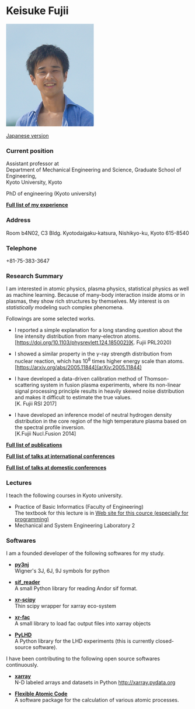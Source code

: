 # Keisuke Fujii

<img src='figs/face_maldives.jpg' width=240pt>

[Japanese version](jp/CV.md)

### Current position
Assistant professor at   
Department of Mechanical Engineering and Science, Graduate School of Engineering,  
Kyoto University, Kyoto

PhD of engineering (Kyoto university)

[**Full list of my experience**](work_education.md)

### Address
Room b4N02, C3 Bldg.
Kyotodaigaku-katsura, Nishikyo-ku, Kyoto 615-8540

### Telephone
+81-75-383-3647

### Research Summary

I am interested in atomic physics, plasma physics, statistical physics as well as machine learning.
Because of many-body interaction inside atoms or in plasmas, they show rich structures by themselves.
My interest is on *statistically* modeling such complex phenomena.

Followings are some selected works.

+ I reported a simple explanation for a long standing question about the line intensity distribution from many-electron atoms.  
[https://doi.org/10.1103/physrevlett.124.185002](K. Fujii PRL2020)

+ I showed a similar property in the $\gamma$-ray strength distribution from nuclear reaction, which has $10^8$ times higher energy scale than atoms.
[https://arxiv.org/abs/2005.11844](arXiv:2005.11844)

+ I have developed a data-driven calibration method of Thomson-scattering system in fusion plasma experiments, where its non-linear signal processing principle results in heavily skewed noise distribution and makes it difficult to estimate the true values.  
[K. Fujii RSI 2017]

+ I have developed an inference model of neutral hydrogen density distribution in the core region of the high temperature plasma based on the spectral profile inversion.  
[K.Fujii Nucl.Fusion 2014]

[**Full list of publications**](data/papers.md)


[**Full list of talks at international conferences**](data/internatinal_talks.md)

[**Full list of talks at domestic conferences**](data/domestic_talks.md)


### Lectures
I teach the following courses in Kyoto university.

+ Practice of Basic Informatics (Faculty of Engineering)  
  The textbook for this lecture is in
  [Web site for this cource (especially for programming)](http://python-textbook.readthedocs.io/)
+ Mechanical and System Engineering Laboratory 2


### Softwares
I am a founded developer of the following softwares for my study.
+ [**py3nj**](https://github.com/fujiisoup/py3nj)  
Wigner's 3J, 6J, 9J symbols for python

+ [**sif_reader**](https://github.com/fujii-team/sif_reader)  
A small Python library for reading Andor sif format.

+ [**xr-scipy**](https://github.com/fujiisoup/scipy)  
Thin scipy wrapper for xarray eco-system

+ [**xr-fac**](https://github.com/fujiisoup/xr-fac)  
A small library to load fac output files into xarray objects

+ [**PyLHD**](https://github.com/fujii-team/PyLHD)  
A Python library for the LHD experiments
(this is currently closed-source software).

I have been contributing to the following open source softwares continuously.

+ [**xarray**](https://github.com/pydata/xarray)  
N-D labeled arrays and datasets in Python http://xarray.pydata.org

+ [**Flexible Atomic Code**](https://github.com/flexible-atomic-code/fac)  
A software package for the calculation of various atomic processes.